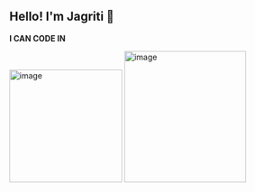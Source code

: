 ##  Hello! I'm Jagriti 👋
**I CAN CODE IN**


 


<img width="200" height="200" alt="image" src="https://github.com/user-attachments/assets/69d1700f-0560-4bda-88c6-01af439829bd" />

<img width="216" height="233" alt="image" src="https://github.com/user-attachments/assets/6c576b93-667b-4565-aaeb-d288cd85f598" />


<!--
**jagriti-joshi/jagriti-joshi** is a ✨ _special_ ✨ repository because its `README.md` (this file) appears on your GitHub profile.

Here are some ideas to get you started:

- 🔭 I’m currently working on ...
- 🌱
...
- 👯 I’m looking to collaborate on ...
- 🤔 I’m looking for help with ...
- 💬 Ask me about ...
- 📫 How to reach me: ...
- 😄 Pronouns: ...
- ⚡ Fun fact: ...
-->
